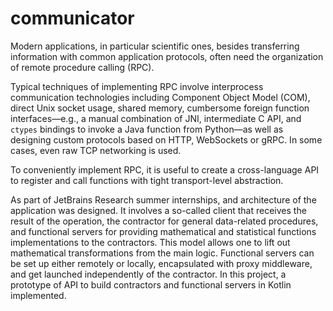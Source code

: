 # communicator

Modern applications, in particular scientific ones, besides transferring information with common application protocols, 
often need the organization of remote procedure calling (RPC).

Typical techniques of implementing RPC involve interprocess communication technologies including Component Object Model 
(COM), direct Unix socket usage, shared memory, cumbersome foreign function interfaces&mdash;e.g., a manual combination 
of JNI, intermediate C API, and `ctypes` bindings to invoke a Java function from Python&mdash;as well as designing 
custom protocols based on HTTP, WebSockets or gRPC. In some cases, even raw TCP networking is used.

To conveniently implement RPC, it is useful to create a cross-language API to register and call functions with tight 
transport-level abstraction.

As part of JetBrains Research summer internships, and architecture of the application was designed. It involves a 
so-called client that receives the result of the operation, the contractor for general data-related procedures, and 
functional servers for providing mathematical and statistical functions implementations to the contractors. This model 
allows one to lift out mathematical transformations from the main logic. Functional servers can be set up either 
remotely or locally, encapsulated with proxy middleware, and get launched independently of the contractor. In this
project, a prototype of API to build contractors and functional servers in Kotlin implemented.
